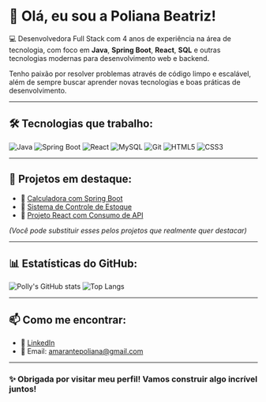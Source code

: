 

# 👋 Olá, eu sou a Poliana Beatriz!

💻 Desenvolvedora Full Stack com 4 anos de experiência na área de tecnologia, com foco em **Java**, **Spring Boot**, **React**, **SQL** e outras tecnologias modernas para desenvolvimento web e backend.

Tenho paixão por resolver problemas através de código limpo e escalável, além de sempre buscar aprender novas tecnologias e boas práticas de desenvolvimento.

---

## 🛠️ Tecnologias que trabalho:

![Java](https://img.shields.io/badge/Java-ED8B00?style=for-the-badge&logo=java&logoColor=white)
![Spring Boot](https://img.shields.io/badge/Spring%20Boot-6DB33F?style=for-the-badge&logo=spring-boot&logoColor=white)
![React](https://img.shields.io/badge/React-20232A?style=for-the-badge&logo=react&logoColor=61DAFB)
![MySQL](https://img.shields.io/badge/MySQL-00758F?style=for-the-badge&logo=mysql&logoColor=white)
![Git](https://img.shields.io/badge/Git-F05032?style=for-the-badge&logo=git&logoColor=white)
![HTML5](https://img.shields.io/badge/HTML5-E34F26?style=for-the-badge&logo=html5&logoColor=white)
![CSS3](https://img.shields.io/badge/CSS3-1572B6?style=for-the-badge&logo=css3&logoColor=white)

---

## 🚀 Projetos em destaque:

- 🔗 [Calculadora com Spring Boot](https://github.com/POLLY1515/Calculadora-SpringBoot)
- 🔗 [Sistema de Controle de Estoque](https://github.com/POLLY1515/ControleEstoque)
- 🔗 [Projeto React com Consumo de API](https://github.com/POLLY1515/Projeto-React-API)

*(Você pode substituir esses pelos projetos que realmente quer destacar)*

---

## 📊 Estatísticas do GitHub:

![Polly's GitHub stats](https://github-readme-stats.vercel.app/api?username=POLLY1515&show_icons=true&theme=dracula)
![Top Langs](https://github-readme-stats.vercel.app/api/top-langs/?username=POLLY1515&layout=compact&theme=dracula)

---

## 📫 Como me encontrar:

- 💼 [LinkedIn](https://www.linkedin.com/in/amarantepoliana)
- 📧 Email: amarantepoliana@gmail.com

---

### ✨ Obrigada por visitar meu perfil! Vamos construir algo incrível juntos!











  

